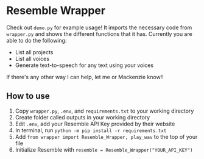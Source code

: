 # Resemble Wrapper

Check out `demo.py` for example usage! It imports the necessary code from `wrapper.py` and shows the different functions that it has. Currently you are able to do the following:
- List all projects
- List all voices
- Generate text-to-speech for any text using your voices

If there's any other way I can help, let me or Mackenzie know!! 

## How to use
1. Copy `wrapper.py`, `.env`, and `requirements.txt` to your working directory
2. Create folder called outputs in your working directory
3. Edit `.env`, add your Resemble API Key provided by their website
4. In terminal, run `python -m pip install -r requirements.txt`
5. Add `from wrapper import Resemble_Wrapper, play_wav` to the top of your file
6. Initialize Resemble with `resemble = Resemble_Wrapper("YOUR_API_KEY")`